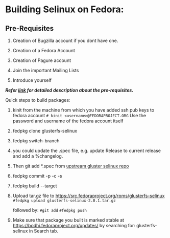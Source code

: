 # Building Selinux on Fedora:

## Pre-Requisites

1. Creation of Bugzilla account if you dont have one.

2. Creation of a Fedora Account

3. Creation of Pagure account

4. Join the important Mailing Lists

5. Introduce yourself

***Refer [link](https://docs.fedoraproject.org/en-US/package-maintainers/JoiningthePackageMaintainers/) for detailed description about the pre-requisites.***

Quick steps to build packages:
1. kinit from the machine from which you have added ssh pub keys to fedora account
 `# kinit <username>@FEDORAPROJECT.ORG`
 Use the password and username of the fedora account itself

2. fedpkg clone glusterfs-selinux
 
3. fedpkg switch-branch <required fedora branch>
 
4.  you could update the .spec file, e.g. update Release to current release and add a %changelog.

5. Then git add *.spec from [upstream gluster selinux repo](https://github.com/gluster/glusterfs-selinux)

6. fedpkg commit -p -c -s
    
7. fedpkg build --target <branch name>

8. Upload tar.gz file to  https://src.fedoraproject.org/rpms/glusterfs-selinux
  `#fedpkg upload glusterfs-selinux-2.0.1.tar.gz`
    
   followed by:
  `#git add` 
  `#fedpkg push`
    
9. Make sure that package you built is marked stable at https://bodhi.fedoraproject.org/updates/
by searching for: glusterfs-selinux in Search tab.

